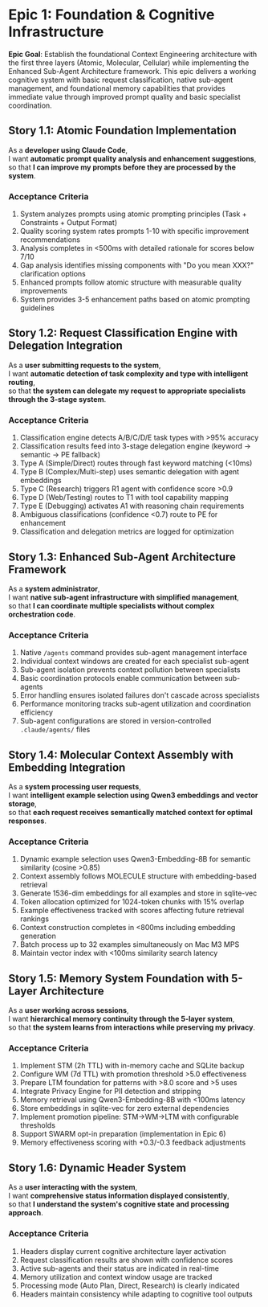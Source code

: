 # Epic 1: Foundation & Cognitive Infrastructure

**Epic Goal**: Establish the foundational Context Engineering architecture with the first three layers (Atomic, Molecular, Cellular) while implementing the Enhanced Sub-Agent Architecture framework. This epic delivers a working cognitive system with basic request classification, native sub-agent management, and foundational memory capabilities that provides immediate value through improved prompt quality and basic specialist coordination.

## Story 1.1: Atomic Foundation Implementation
As a **developer using Claude Code**,  
I want **automatic prompt quality analysis and enhancement suggestions**,  
so that **I can improve my prompts before they are processed by the system**.

### Acceptance Criteria
1. System analyzes prompts using atomic prompting principles (Task + Constraints + Output Format)
2. Quality scoring system rates prompts 1-10 with specific improvement recommendations
3. Analysis completes in <500ms with detailed rationale for scores below 7/10
4. Gap analysis identifies missing components with "Do you mean XXX?" clarification options
5. Enhanced prompts follow atomic structure with measurable quality improvements
6. System provides 3-5 enhancement paths based on atomic prompting guidelines

## Story 1.2: Request Classification Engine with Delegation Integration
As a **user submitting requests to the system**,  
I want **automatic detection of task complexity and type with intelligent routing**,  
so that **the system can delegate my request to appropriate specialists through the 3-stage system**.

### Acceptance Criteria
1. Classification engine detects A/B/C/D/E task types with >95% accuracy
2. Classification results feed into 3-stage delegation engine (keyword → semantic → PE fallback)
3. Type A (Simple/Direct) routes through fast keyword matching (<10ms)
4. Type B (Complex/Multi-step) uses semantic delegation with agent embeddings
5. Type C (Research) triggers R1 agent with confidence score >0.9
6. Type D (Web/Testing) routes to T1 with tool capability mapping
7. Type E (Debugging) activates A1 with reasoning chain requirements
8. Ambiguous classifications (confidence <0.7) route to PE for enhancement
9. Classification and delegation metrics are logged for optimization

## Story 1.3: Enhanced Sub-Agent Architecture Framework
As a **system administrator**,  
I want **native sub-agent infrastructure with simplified management**,  
so that **I can coordinate multiple specialists without complex orchestration code**.

### Acceptance Criteria
1. Native `/agents` command provides sub-agent management interface
2. Individual context windows are created for each specialist sub-agent
3. Sub-agent isolation prevents context pollution between specialists
4. Basic coordination protocols enable communication between sub-agents
5. Error handling ensures isolated failures don't cascade across specialists
6. Performance monitoring tracks sub-agent utilization and coordination efficiency
7. Sub-agent configurations are stored in version-controlled `.claude/agents/` files

## Story 1.4: Molecular Context Assembly with Embedding Integration
As a **system processing user requests**,  
I want **intelligent example selection using Qwen3 embeddings and vector storage**,  
so that **each request receives semantically matched context for optimal responses**.

### Acceptance Criteria
1. Dynamic example selection uses Qwen3-Embedding-8B for semantic similarity (cosine >0.85)
2. Context assembly follows MOLECULE structure with embedding-based retrieval
3. Generate 1536-dim embeddings for all examples and store in sqlite-vec
4. Token allocation optimized for 1024-token chunks with 15% overlap
5. Example effectiveness tracked with scores affecting future retrieval rankings
6. Context construction completes in <800ms including embedding generation
7. Batch process up to 32 examples simultaneously on Mac M3 MPS
8. Maintain vector index with <100ms similarity search latency

## Story 1.5: Memory System Foundation with 5-Layer Architecture
As a **user working across sessions**,  
I want **hierarchical memory continuity through the 5-layer system**,  
so that **the system learns from interactions while preserving my privacy**.

### Acceptance Criteria
1. Implement STM (2h TTL) with in-memory cache and SQLite backup
2. Configure WM (7d TTL) with promotion threshold >5.0 effectiveness
3. Prepare LTM foundation for patterns with >8.0 score and >5 uses
4. Integrate Privacy Engine for PII detection and stripping
5. Memory retrieval using Qwen3-Embedding-8B with <100ms latency
6. Store embeddings in sqlite-vec for zero external dependencies
7. Implement promotion pipeline: STM→WM→LTM with configurable thresholds
8. Support SWARM opt-in preparation (implementation in Epic 6)
9. Memory effectiveness scoring with +0.3/-0.3 feedback adjustments

## Story 1.6: Dynamic Header System
As a **user interacting with the system**,  
I want **comprehensive status information displayed consistently**,  
so that **I understand the system's cognitive state and processing approach**.

### Acceptance Criteria
1. Headers display current cognitive architecture layer activation
2. Request classification results are shown with confidence scores
3. Active sub-agents and their status are indicated in real-time
4. Memory utilization and context window usage are tracked
5. Processing mode (Auto Plan, Direct, Research) is clearly indicated
6. Headers maintain consistency while adapting to cognitive tool outputs
